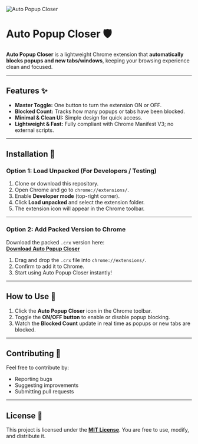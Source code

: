 ![Auto Popup Closer](https://img.shields.io/badge/Auto_Popup_Closer-v1.0-blue?style=for-the-badge&logo=google-chrome)

# Auto Popup Closer 🛡️

**Auto Popup Closer** is a lightweight Chrome extension that **automatically blocks popups and new tabs/windows**, keeping your browsing experience clean and focused.  

---

## Features ✨

- **Master Toggle:** One button to turn the extension ON or OFF.  
- **Blocked Count:** Tracks how many popups or tabs have been blocked.  
- **Minimal & Clean UI:** Simple design for quick access.  
- **Lightweight & Fast:** Fully compliant with Chrome Manifest V3; no external scripts.  

---

## Installation 🚀

### Option 1: Load Unpacked (For Developers / Testing)

1. Clone or download this repository.  
2. Open Chrome and go to `chrome://extensions/`.  
3. Enable **Developer mode** (top-right corner).  
4. Click **Load unpacked** and select the extension folder.  
5. The extension icon will appear in the Chrome toolbar.  

---

### Option 2: Add Packed Version to Chrome

Download the packed `.crx` version here:  
[**Download Auto Popup Closer**](https://github.com/sanjayjogi/Auto-Popup-Closer/releases/download/v1.0/Auto-Popup-Closer.crx)  

1. Drag and drop the `.crx` file into `chrome://extensions/`.  
2. Confirm to add it to Chrome.  
3. Start using Auto Popup Closer instantly!  

---

## How to Use 📝

1. Click the **Auto Popup Closer** icon in the Chrome toolbar.  
2. Toggle the **ON/OFF button** to enable or disable popup blocking.  
3. Watch the **Blocked Count** update in real time as popups or new tabs are blocked.  

---

## Contributing 🤝

Feel free to contribute by:  

- Reporting bugs  
- Suggesting improvements  
- Submitting pull requests  

---

## License 📝

This project is licensed under the **[MIT License](https://opensource.org/licenses/MIT)**. You are free to use, modify, and distribute it.
